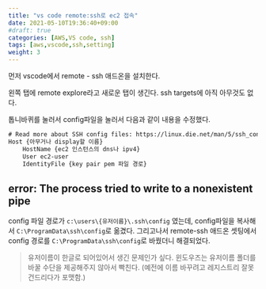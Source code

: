 ```yaml
---
title: "vs code remote:ssh로 ec2 접속"
date: 2021-05-10T19:36:40+09:00
#draft: true
categories: [AWS,VS code, ssh]
tags: [aws,vscode,ssh,setting]
weight: 3
---
```


먼저 vscode에서 remote - ssh 애드온을 설치한다.

왼쪽 탭에 remote explore라고 새로운 탭이 생긴다. ssh targets에 아직 아무것도 없다.

톱니바퀴를 눌러서 config파일을 눌러서 다음과 같이 내용을 수정했다.

```txt
# Read more about SSH config files: https://linux.die.net/man/5/ssh_config
Host {아무거나 display할 이름}
    HostName {ec2 인스턴스의 dns나 ipv4}
    User ec2-user
    IdentityFile {key pair pem 파일 경로}
```

## error: The process tried to write to a nonexistent pipe

config 파일 경로가 `c:\users\{유저이름}\.ssh\config` 였는데, config파일을 복사해서 `C:\ProgramData\ssh\config`로 옮겼다. 그리고나서 remote-ssh 애드온 셋팅에서 config 경로를 `C:\ProgramData\ssh\config`로 바꿨더니 해결되었다.
> 유저이름이 한글로 되어있어서 생긴 문제인가 싶다. 윈도우즈는 유저이름 폴더를 바꿀 수단을 제공해주지 않아서 빡친다. (예전에 이름 바꾸려고 레지스트리 잘못건드리다가 포맷함.)
